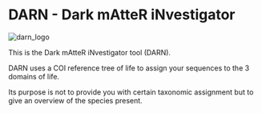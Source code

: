# DARN - Dark mAtteR iNvestigator

![darn_logo](https://raw.githubusercontent.com/hariszaf/darn/main/figures/darn_logo.png&s=200)


This is the Dark mAtteR iNvestigator tool (DARN).

DARN uses a COI reference tree of life to assign your sequences to the 3 domains of life.

Its purpose is not to provide you with certain taxonomic assignment but to give an overview of the species present. 

